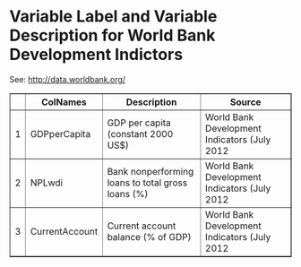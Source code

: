 # Variable Label and Variable Description for World Bank Development Indictors
 See: http://data.worldbank.org/ <!-- html table generated in R 2.15.1 by xtable 1.7-0 package -->
<!-- Mon Jul 30 11:23:09 2012 -->
<TABLE border=1>
<TR> <TH>  </TH> <TH> ColNames </TH> <TH> Description </TH> <TH> Source </TH>  </TR>
  <TR> <TD align="right"> 1 </TD> <TD> GDPperCapita </TD> <TD> GDP per capita (constant 2000 US$) </TD> <TD> World Bank Development Indicators (July 2012 </TD> </TR>
  <TR> <TD align="right"> 2 </TD> <TD> NPLwdi </TD> <TD> Bank nonperforming loans to total gross loans (%) </TD> <TD> World Bank Development Indicators (July 2012 </TD> </TR>
  <TR> <TD align="right"> 3 </TD> <TD> CurrentAccount </TD> <TD> Current account balance (% of GDP) </TD> <TD> World Bank Development Indicators (July 2012 </TD> </TR>
   </TABLE>
